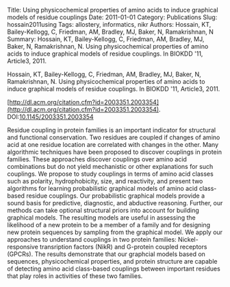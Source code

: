 Title: Using physicochemical properties of amino acids to induce graphical models of residue couplings
Date: 2011-01-01
Category: Publications
Slug: hossain2011using
Tags: allostery, informatics, nikr
Authors: Hossain, KT, Bailey-Kellogg, C, Friedman, AM, Bradley, MJ, Baker, N, Ramakrishnan, N
Summary: Hossain, KT, Bailey-Kellogg, C, Friedman, AM, Bradley, MJ, Baker, N, Ramakrishnan, N. Using physicochemical properties of amino acids to induce graphical models of residue couplings. In BIOKDD '11, Article3, 2011.

Hossain, KT, Bailey-Kellogg, C, Friedman, AM, Bradley, MJ, Baker, N, Ramakrishnan, N. Using physicochemical properties of amino acids to induce graphical models of residue couplings. In BIOKDD '11, Article3, 2011.

[http://dl.acm.org/citation.cfm?id=2003351.2003354](http://dl.acm.org/citation.cfm?id=2003351.2003354). DOI:[10.1145/2003351.2003354](http://dx.doi.org/10.1145/2003351.2003354)

Residue coupling in protein families is an important indicator for structural and functional conservation. Two residues are coupled if changes of amino acid at one residue location are correlated with changes in the other. Many algorithmic techniques have been proposed to discover couplings in protein families. These approaches discover couplings over amino acid combinations but do not yield mechanistic or other explanations for such couplings. We propose to study couplings in terms of amino acid classes such as polarity, hydrophobicity, size, and reactivity, and present two algorithms for learning probabilistic graphical models of amino acid class-based residue couplings. Our probabilistic graphical models provide a sound basis for predictive, diagnostic, and abductive reasoning. Further, our methods can take optional structural priors into account for building graphical models. The resulting models are useful in assessing the likelihood of a new protein to be a member of a family and for designing new protein sequences by sampling from the graphical model. We apply our approaches to understand couplings in two protein families: Nickel-responsive transription factors (NikR) and G-protein coupled receptors (GPCRs). The results demonstrate that our graphcial models based on sequences, physicochemical properties, and protein structure are capable of detecting amino acid class-based couplings between important residues that play roles in activities of these two families.
